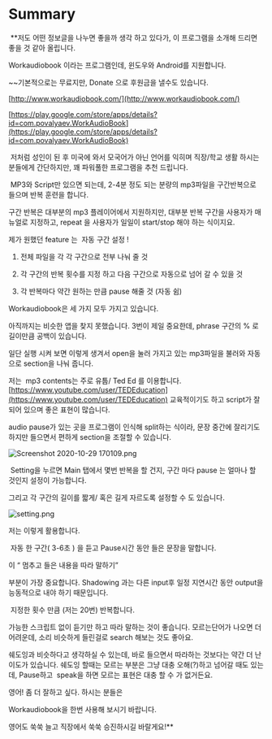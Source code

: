 # Summary 

 **저도 어떤 정보글을 나누면 좋을까 생각 하고 있다가, 이 프로그램을 소개해 드리면 좋을 것 같아 올립니다. 

Workaudiobook 이라는 프로그램인데, 윈도우와 Android를 지원합니다. 

~~기본적으로는 무료지만, Donate 으로 후원금을 낼수도 있습니다. 

[http://www.workaudiobook.com/](http://www.workaudiobook.com/)

[https://play.google.com/store/apps/details?id=com.povalyaev.WorkAudioBook](https://play.google.com/store/apps/details?id=com.povalyaev.WorkAudioBook)

 저처럼 성인이 된 후 미국에 와서 모국어가 아닌 언어를 익히며 직장/학교 생활 하시는 분들에게 간단하지만, 꽤 파워풀한 프로그램을 추천 드립니다.   

 MP3와 Script만 있으면 되는데, 2-4분 정도 되는 분량의 mp3파일을 구간반복으로 들으며 반복 훈련을 합니다. 

구간 반복은 대부분의 mp3 플레이어에서 지원하지만, 대부분 반복 구간을 사용자가 매뉴얼로 지정하고, repeat 을 사용자가 일일이 start/stop 해야 하는 식이지요. 

제가 원했던 feature 는  자동 구간 설정 ! 

1. 전체 파일을 각 각 구간으로 전부 나눠 줄 것  

2. 각 구간의 반복 횟수를 지정 하고 다음 구간으로 자동으로 넘어 갈 수 있을 것 

3. 각 반복마다 약간 원하는 만큼 pause 해줄 것 (자동 쉼) 

Workaudiobook은 세 가지 모두 가지고 있습니다. 

아직까지는 비슷한 앱을 찾지 못했습니다. 3번이 제일 중요한데, phrase 구간의 % 로 길이만큼 공백이 있습니다. 

일단 실행 시켜 보면 이렇게 생겨서 open을 눌러 가지고 있는 mp3파일을 불러와 자동으로 section을 나눠 줍니다. 

저는  mp3 contents는 주로 유툽/ Ted Ed 를 이용합니다. [https://www.youtube.com/user/TEDEducation](https://www.youtube.com/user/TEDEducation) 교육적이기도 하고 script가 잘되어 있으며 좋은 표현이 많습니다. 

audio pause가 있는 곳을 프로그램이 인식해 split하는 식이라, 문장 중간에 잘리기도 하지만 들으면서 편하게 section을 조절할 수 있습니다. 

![Screenshot 2020-10-29 170109.png](https://lh5.googleusercontent.com/mh96NREnOnC69S6dB-PN-RzT03ZpUjj32OFTMLIsBI8VvDWwia6iKg8PhKz87o96rah1zDhNaZwEyh-EyUtXZsDARC13GwEX5TDyX2AqZ4JAc9z7d4GSyUDJ40ynaFURdgVnGw3hSIgV0lc2JxxUd8XlLIdJFh6pM7yhXO2iO_HUmpnu4RMcv4pASw)

 Setting을 누르면 Main 탭에서 몇번 반복을 할 건지, 구간 마다 pause 는 얼마나 할 것인지 설정이 가능합니다.  

그리고 각 구간의 길이를 짧게/ 혹은 길게 자르도록 설정할 수 도 있습니다. 

![setting.png](https://lh6.googleusercontent.com/EM2pWoJf9tXFM-m4gPUqAUJymgijpBqKwvnp45XBh4b4nTen0Brv3WB4crN512mlCz-45T66XlilTmLB3cRqBPAe-seYZol6UdNR-SSuFgezjzvmhyHWbGIUW34b9ySuiQT_M_On3KOPW4RNWBM1881TJ97UtAzZVWFcZwd6IfPGQDuOeFucrnQ86A)

저는 이렇게 활용합니다. 

 자동 한 구간( 3-6초 ) 을 듣고 Pause시간 동안 들은 문장을 말합니다. 

이 “ 멈추고 들은 내용을 따라 말하기”  

부분이 가장 중요합니다. Shadowing 과는 다른 input후 일정 지연시간 동안 output을 능동적으로 내야 하기 때문입니다. 

 지정한 횟수 만큼 (저는 20번) 반복합니다.  

가능한 스크립트 없이 듣기만 하고 따라 말하는 것이 좋습니다. 모르는단어가 나오면 더 어려운데, 소리 비슷하게 들린걸로 search 해보는 것도 좋아요.  

쉐도잉과 비슷하다고 생각하실 수 있는데, 바로 들으면서 따라하는 것보다는 약간 더 난이도가 있습니다. 쉐도잉 할때는 모르는 부분은 그냥 대충 오해(?)하고 넘어갈 때도 있는데, Pause하고  speak을 하면 모르는 표현은 대충 할 수 가 없거든요. 

영어! 좀 더 잘하고 싶다. 하시는 분들은 

Workaudiobook을 한번 사용해 보시기 바랍니다. 


영어도 쑥쑥 늘고 직장에서 쑥쑥 승진하시길 바랄게요!**
